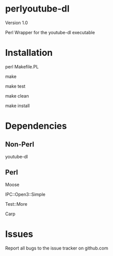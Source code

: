 perlyoutube-dl
==============

Version 1.0

Perl Wrapper for the youtube-dl executable

# Installation

perl Makefile.PL

make

make test

make clean

make install

# Dependencies

## Non-Perl
youtube-dl

## Perl
Moose

IPC::Open3::Simple

Test::More

Carp

# Issues
Report all bugs to the issue tracker on github.com
